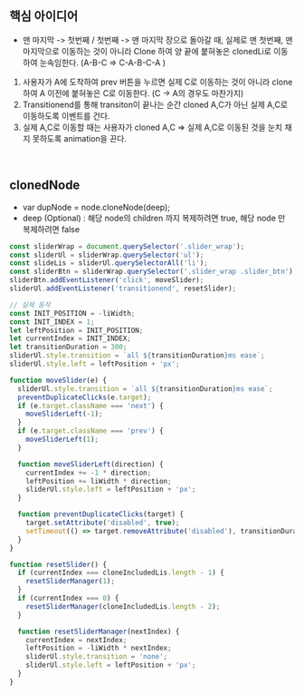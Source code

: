 ## 핵심 아이디어

- 맨 마지막 -> 첫번째 / 첫번째 -> 맨 마지막 장으로 돌아갈 때, 실제로 맨 첫번째, 맨 마지막으로 이동하는 것이 아니라 Clone 하여 양 끝에 붙혀놓은 clonedLi로 이동하여 눈속임한다. (A-B-C => C-A-B-C-A )

1. 사용자가 A에 도착하여 prev 버튼을 누르면 실제 C로 이동하는 것이 아니라 clone하여 A 이전에 붙혀놓은 C로 이동한다. (C -> A의 경우도 마찬가지)
2. Transitionend를 통해 transiton이 끝나는 순간 cloned A,C가 아닌 실제 A,C로 이동하도록 이벤트를 건다.
3. 실제 A,C로 이동할 때는 사용자가 cloned A,C => 실제 A,C로 이동된 것을 눈치 채지 못하도록 animation을 끈다.

<br/>

## clonedNode

- var dupNode = node.cloneNode(deep);
- deep (Optional) : 해당 node의 children 까지 복제하려면 true, 해당 node 만 복제하려면 false

```js
const sliderWrap = document.querySelector('.slider_wrap');
const sliderUl = sliderWrap.querySelector('ul');
const slideLis = sliderUl.querySelectorAll('li');
const sliderBtn = sliderWrap.querySelector('.slider_wrap .slider_btn');
sliderBtn.addEventListener('click', moveSlider);
sliderUl.addEventListener('transitionend', resetSlider);

// 실제 동작
const INIT_POSITION = -liWidth;
const INIT_INDEX = 1;
let leftPosition = INIT_POSITION;
let currentIndex = INIT_INDEX;
let transitionDuration = 300;
sliderUl.style.transition = `all ${transitionDuration}ms ease`;
sliderUl.style.left = leftPosition + 'px';

function moveSlider(e) {
  sliderUl.style.transition = `all ${transitionDuration}ms ease`;
  preventDuplicateClicks(e.target);
  if (e.target.className === 'next') {
    moveSliderLeft(-1);
  }
  if (e.target.className === 'prev') {
    moveSliderLeft(1);
  }

  function moveSliderLeft(direction) {
    currentIndex += -1 * direction;
    leftPosition += liWidth * direction;
    sliderUl.style.left = leftPosition + 'px';
  }

  function preventDuplicateClicks(target) {
    target.setAttribute('disabled', true);
    setTimeout(() => target.removeAttribute('disabled'), transitionDuration);
  }
}

function resetSlider() {
  if (currentIndex === cloneIncludedLis.length - 1) {
    resetSliderManager(1);
  }
  if (currentIndex === 0) {
    resetSliderManager(cloneIncludedLis.length - 2);
  }

  function resetSliderManager(nextIndex) {
    currentIndex = nextIndex;
    leftPosition = -liWidth * nextIndex;
    sliderUl.style.transition = 'none';
    sliderUl.style.left = leftPosition + 'px';
  }
}
```
